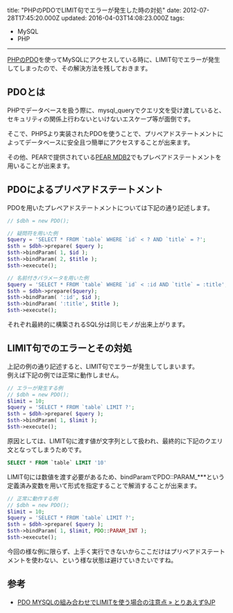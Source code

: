 title: "PHPのPDOでLIMIT句でエラーが発生した時の対処"
date: 2012-07-28T17:45:20.000Z
updated: 2016-04-03T14:08:23.000Z
tags: 
  - MySQL
  - PHP
---

[PHPのPDO](http://php.net/manual/ja/book.pdo.php)を使ってMySQLにアクセスしている時に、LIMIT句でエラーが発生してしまったので、その解決方法を残しておきます。


## PDOとは

PHPでデータベースを扱う際に、mysql_queryでクエリ文を受け渡していると、セキュリティの関係上行わないといけないエスケープ等が面倒です。

そこで、PHP5より実装されたPDOを使うことで、プリペアドステートメントによってデータベースに安全且つ簡単にアクセスすることが出来ます。

その他、PEARで提供されている[PEAR MDB2](http://pear.php.net/manual/ja/package.database.mdb2.php)でもプレペアドステートメントを用いることが出来ます。


## PDOによるプリペアドステートメント

PDOを用いたプレペアドステートメントについては下記の通り記述します。

```php
// $dbh = new PDO();

// 疑問符を用いた例
$query = 'SELECT * FROM `table` WHERE `id` < ? AND `title` = ?';
$sth = $dbh->prepare( $query );
$sth->bindParam( 1, $id );
$sth->bindParam( 2, $title );
$sth->execute();

// 名前付きパラメータを用いた例
$query = 'SELECT * FROM `table` WHERE `id` < :id AND `title` = :title';
$sth = $dbh->prepare($query);
$sth->bindParam( ':id', $id );
$sth->bindParam( ':title', $title );
$sth->execute();
```

それぞれ最終的に構築されるSQL分は同じモノが出来上がります。


## LIMIT句でのエラーとその対処

上記の例の通り記述すると、LIMIT句でエラーが発生してしまいます。  
 例えば下記の例では正常に動作しません。

```php
// エラーが発生する例
// $dbh = new PDO();
$limit = 10;
$query = 'SELECT * FROM `table` LIMIT ?';
$sth = $dbh->prepare( $query );
$sth->bindParam( 1, $limit );
$sth->execute();
```

原因としては、LIMIT句に渡す値が文字列として扱われ、最終的に下記のクエリ文となってしまうためです。

```sql
SELECT * FROM `table` LIMIT '10'
```

LIMIT句には数値を渡す必要があるため、bindParamでPDO::PARAM_***という定義済み変数を用いて形式を指定することで解消することが出来ます。

```php
// 正常に動作する例
// $dbh = new PDO();
$limit = 10;
$query = 'SELECT * FROM `table` LIMIT ?';
$sth = $dbh->prepare( $query );
$sth->bindParam( 1, $limit, PDO::PARAM_INT );
$sth->execute();
```

今回の様な例に限らず、上手く実行できないからここだけはプリペアドステートメントを使わない、という様な状態は避けていきたいですね。


## 参考

- [PDO MYSQLの組み合わせでLIMITを使う場合の注意点 » とりあえず9JP](http://9jp.info/archives/89)